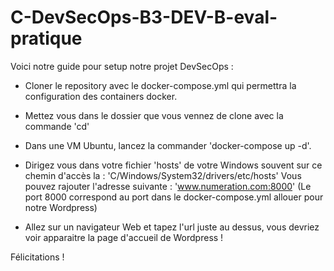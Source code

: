 # C-DevSecOps-B3-DEV-B-eval-pratique

Voici notre guide pour setup notre projet DevSecOps :

- Cloner le repository avec le docker-compose.yml qui permettra la configuration des containers docker.

- Mettez vous dans le dossier que vous vennez de clone avec la commande 'cd'

- Dans une VM Ubuntu, lancez la commander 'docker-compose up -d'.

- Dirigez vous dans votre fichier 'hosts' de votre Windows souvent sur ce chemin d'accès la : 
'C/Windows/System32/drivers/etc/hosts'
Vous pouvez rajouter l'adresse suivante : 'www.numeration.com:8000'
(Le port 8000 correspond au port dans le docker-compose.yml allouer pour notre Wordpress)

- Allez sur un navigateur Web et tapez l'url juste au dessus, vous devriez voir apparaitre la page d'accueil de Wordpress !

Félicitations !
